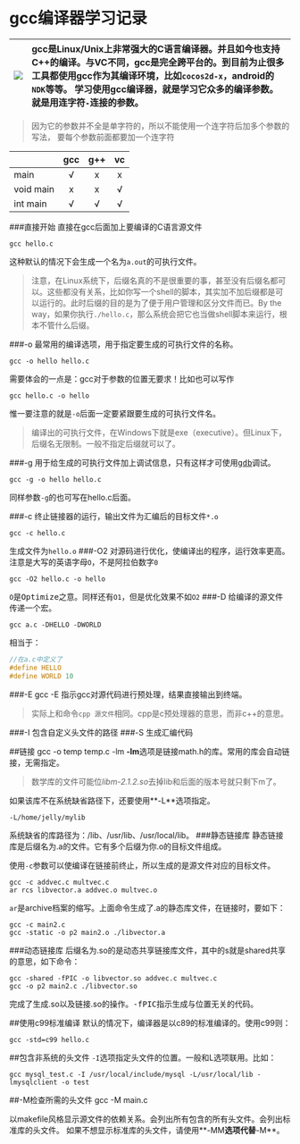 gcc编译器学习记录
================
|![](http://gcc.gnu.org/img/gccegg-65.png)|gcc是Linux/Unix上非常强大的C语言编译器。并且如今也支持C++的编译。与VC不同，gcc是完全跨平台的。到目前为止很多工具都使用gcc作为其编译环境，比如`cocos2d-x`，android的`NDK`等等。 学习使用gcc编译器，就是学习它众多的编译参数。就是用连字符`-`连接的参数。
|:----------------:|:--------------------|

>因为它的参数并不全是单字符的，所以不能使用一个连字符后加多个参数的写法，
要每个参数前面都要加一个连字符

||gcc|g++|vc|
|---|:---:|:---:|:---:|
|main|√|x|x|
|void main|x|x|√|
|int main|√|√|√|

###直接开始
直接在gcc后面加上要编译的C语言源文件
    
    gcc hello.c
这种默认的情况下会生成一个名为`a.out`的可执行文件。
>注意，在Linux系统下，后缀名真的不是很重要的事，甚至没有后缀名都可以。这些都没有关系，比如你写一个shell的脚本，其实加不加后缀都是可以运行的。此时后缀的目的是为了便于用户管理和区分文件而已。By the way，如果你执行`./hello.c`，那么系统会把它也当做shell脚本来运行，根本不管什么后缀。

###-o
最常用的编译选项，用于指定要生成的可执行文件的名称。

    gcc -o hello hello.c
    
需要体会的一点是：gcc对于参数的位置无要求！比如也可以写作

    gcc hello.c -o hello

惟一要注意的就是`-o`后面一定要紧跟要生成的可执行文件名。
>编译出的可执行文件，在Windows下就是exe（executive）。但Linux下，后缀名无限制。一般不指定后缀就可以了。

###-g
用于给生成的可执行文件加上调试信息，只有这样才可使用[<kbd>gdb</kbd>](./gdb.md)调试。

    gcc -g -o hello hello.c

同样参数`-g`的也可写在hello.c后面。

###-c
终止链接器的运行，输出文件为汇编后的目标文件`*.o`

    gcc -c hello.c

生成文件为`hello.o`
###-O2
对源码进行优化，使编译出的程序，运行效率更高。注意是大写的英语字母`O`，不是阿拉伯数字`0`

    gcc -O2 hello.c -o hello
    
`O`是<kbd>Optimize</kbd>之意。同样还有`O1`，但是优化效果不如`O2`
###-D
给编译的源文件传递一个宏。
```
gcc a.c -DHELLO -DWORLD 
```
相当于：
```c
//在a.c中定义了
#define HELLO
#define WORLD 10
```
###-E
gcc -E 指示gcc对源代码进行预处理，结果直接输出到终端。
>实际上和命令`cpp 源文件`相同。cpp是c预处理器的意思，而非c++的意思。

###-I
包含自定义头文件的路径
###-S
生成汇编代码

##链接
    gcc -o temp temp.c -lm
**-lm**选项是链接math.h的库。常用的库会自动链接，无需指定。
>数学库的文件可能位*libm-2.1.2.so*去掉lib和后面的版本号就只剩下m了。

如果该库不在系统缺省路径下，还要使用**-L**选项指定。
    
    -L/home/jelly/mylib
系统缺省的库路径为：/lib、/usr/lib、/usr/local/lib。
###静态链接库
静态链接库是后缀名为.a的文件。它有多个后缀为你.o的目标文件组成。

使用`-c`参数可以使编译在链接前终止，所以生成的是源文件对应的目标文件。

    gcc -c addvec.c multvec.c
    ar rcs libvector.a addvec.o multvec.o
`ar`是archive档案的缩写。上面命令生成了.a的静态库文件，在链接时，要如下：

    gcc -c main2.c
    gcc -static -o p2 main2.o ./libvector.a
###动态链接库
后缀名为.so的是动态共享链接库文件，其中的s就是shared共享的意思，如下命令：

    gcc -shared -fPIC -o libvector.so addvec.c multvec.c
    gcc -o p2 main2.c ./libvector.so
完成了生成.so以及链接.so的操作。<kbd>-fPIC</kbd>指示生成与位置无关的代码。

##使用c99标准编译
默认的情况下，编译器是以c89的标准编译的。使用c99则：

    gcc -std=c99 hello.c

##包含非系统的头文件
`-I`选项指定头文件的位置。一般和L选项联用。比如：  

    gcc mysql_test.c -I /usr/local/include/mysql -L/usr/local/lib -lmysqlclient -o test
    
##-M检查所需的头文件
    gcc -M main.c

以makefile风格显示源文件的依赖关系。会列出所有包含的所有头文件。会列出标准库的头文件。
如果不想显示标准库的头文件，请使用**-MM**选项代替**-M**。
